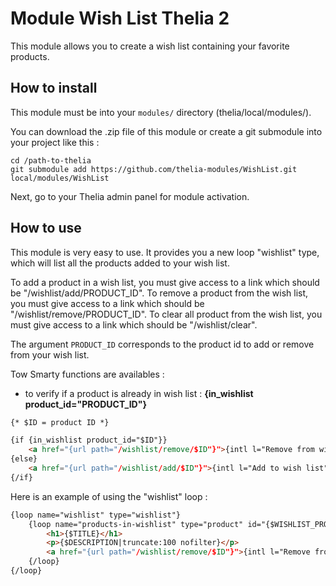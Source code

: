 # Module Wish List Thelia 2

This module allows you to create a wish list containing your favorite products.

## How to install

This module must be into your ```modules/``` directory (thelia/local/modules/).

You can download the .zip file of this module or create a git submodule into your project like this :

```
cd /path-to-thelia
git submodule add https://github.com/thelia-modules/WishList.git local/modules/WishList
```

Next, go to your Thelia admin panel for module activation.

## How to use

This module is very easy to use. It provides you a new loop "wishlist" type, which will list all the products added to your wish list.

To add a product in a wish list, you must give access to a link which should be "/wishlist/add/PRODUCT_ID".
To remove a product from the wish list, you must give access to a link which should be "/wishlist/remove/PRODUCT_ID".
To clear all product from the wish list, you must give access to a link which should be "/wishlist/clear".

The argument ```PRODUCT_ID``` corresponds to the product id to add or remove from your wish list.

Tow Smarty functions are availables :

- to verify if a product is already in wish list : __{in_wishlist product_id="PRODUCT_ID"}__

```html
{* $ID = product ID *}

{if {in_wishlist product_id="$ID"}}
    <a href="{url path="/wishlist/remove/$ID"}">{intl l="Remove from wish list"}</a>
{else}
    <a href="{url path="/wishlist/add/$ID"}">{intl l="Add to wish list"}</a>
{/if}
```

Here is an example of using the "wishlist" loop :

```html
{loop name="wishlist" type="wishlist"}
    {loop name="products-in-wishlist" type="product" id="{$WISHLIST_PRODUCT_LIST}"}
        <h1>{$TITLE}</h1>
        <p>{$DESCRIPTION|truncate:100 nofilter}</p>
        <a href="{url path="/wishlist/remove/$ID"}">{intl l="Remove from wish list"}</a>
    {/loop}
{/loop}
```
